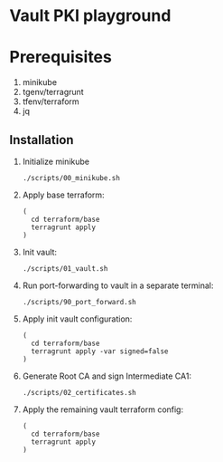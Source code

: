 # Vault PKI playground

# Prerequisites

1. minikube
2. tgenv/terragrunt
3. tfenv/terraform
4. jq

## Installation

1. Initialize minikube
   ```shell
   ./scripts/00_minikube.sh
   ```

1. Apply base terraform:
   ```shell
   (
     cd terraform/base
     terragrunt apply
   )
   ```

1. Init vault:
   ```shell
   ./scripts/01_vault.sh
   ```

1. Run port-forwarding to vault in a separate terminal:
   ```shell
   ./scripts/90_port_forward.sh
   ```

1. Apply init vault configuration:
   ```shell
   (
     cd terraform/base
     terragrunt apply -var signed=false
   )
   ```

1. Generate Root CA and sign Intermediate CA1:
   ```shell
   ./scripts/02_certificates.sh
   ```

1. Apply the remaining vault terraform config:
   ```shell
   (
     cd terraform/base
     terragrunt apply
   )
   ```
